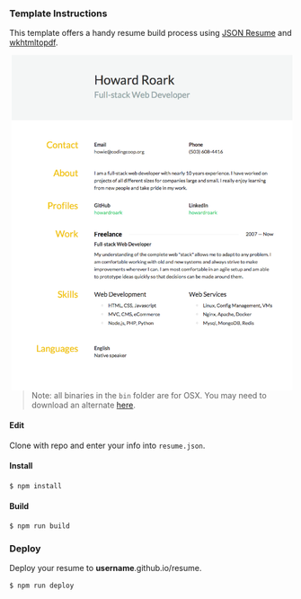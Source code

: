 ### Template Instructions

This template offers a handy resume build process using [JSON Resume](https://jsonresume.org/)
and [wkhtmltopdf](http://wkhtmltopdf.org).

<img align="right" width="500" src="https://raw.githubusercontent.com/howardroark/resume/master/resume.png">

> Note: all binaries in the `bin` folder are for OSX. 
You may need to download an alternate [here](http://wkhtmltopdf.org/downloads.html).

#### Edit

Clone with repo and enter your info into `resume.json`.

#### Install

```
$ npm install
```

#### Build

```
$ npm run build
```

### Deploy

Deploy your resume to **username**.github.io/resume.

```
$ npm run deploy
```
